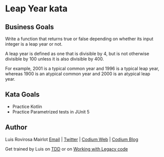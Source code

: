 # Leap Year kata
## Business Goals

Write a function that returns true or false depending on whether its input integer is a leap year or not.

A leap year is defined as one that is divisible by 4, but is not otherwise divisible by 100 unless it is also divisible by 400.

For example, 2001 is a typical common year and 1996 is a typical leap year, whereas 1900 is an atypical common year and 2000 is an atypical leap year.

## Kata Goals

- Practice Kotlin
- Practice Parametrized tests in JUnit 5

## Author

Luis Rovirosa Mairlot
[Email](mailto:luisrovirosa@gmail.com) |
[Twitter](https://www.twitter.com/luisrovirosa) |
[Codium Web](https://www.codium.team) |
[Codium Blog](https://blog.codium.team)

Get trained by Luis on [TDD](https://www.codium.team/curso-tdd.html) or on [Working with Legacy code](https://www.codium.team/curso-legacy-code.html) 